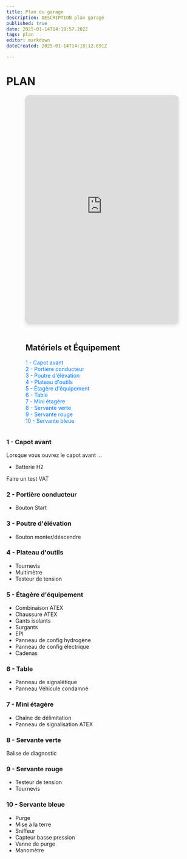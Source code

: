 ```yaml
---
title: Plan du garage
description: DESCRIPTION plan garage
published: true
date: 2025-01-14T14:19:57.202Z
tags: plan
editor: markdown
dateCreated: 2025-01-14T14:18:12.691Z

---
```


# PLAN


<div style="display: flex; flex-direction: column; align-items: center; gap: 20px;">
  <!-- Iframe container with better styling -->
  <div class="sketchfab-embed-wrapper" style="width: 80%; max-width: 1200px; border: 1px solid #ddd; border-radius: 12px; overflow: hidden; box-shadow: 0 4px 8px rgba(0, 0, 0, 0.1);">
    <iframe
      title="plan"
      frameborder="0"
      allowfullscreen
      mozallowfullscreen="true"
      webkitallowfullscreen="true"
      allow="autoplay; fullscreen; xr-spatial-tracking"
      xr-spatial-tracking
      execution-while-out-of-viewport
      execution-while-not-rendered
      web-share
      src="https://sketchfab.com/models/96804244a07c4b4fbe503817d0b56398/embed"
      style="width: 100%; height: 600px;">
    </iframe>
  </div>

  <!-- Numbered sections navigation -->
  <div style="width: 80%; max-width: 1200px;">
    <h2>Matériels et Équipement</h2>
    <ul style="list-style: none; padding: 0;">
      <li><a href="#capot-avant" style="text-decoration: none; color: #007BFF;">1 - Capot avant</a></li>
      <li><a href="#portiere-conducteur" style="text-decoration: none; color: #007BFF;">2 - Portière conducteur</a></li>
      <li><a href="#poutre-elevation" style="text-decoration: none; color: #007BFF;">3 - Poutre d'élévation</a></li>
      <li><a href="#plateau-outils" style="text-decoration: none; color: #007BFF;">4 - Plateau d'outils</a></li>
      <li><a href="#etagere-equipement" style="text-decoration: none; color: #007BFF;">5 - Étagère d'équipement</a></li>
      <li><a href="#table" style="text-decoration: none; color: #007BFF;">6 - Table</a></li>
      <li><a href="#mini-etagere" style="text-decoration: none; color: #007BFF;">7 - Mini étagère</a></li>
      <li><a href="#servante-verte" style="text-decoration: none; color: #007BFF;">8 - Servante verte</a></li>
      <li><a href="#servante-rouge" style="text-decoration: none; color: #007BFF;">9 - Servante rouge</a></li>
      <li><a href="#servante-bleu" style="text-decoration: none; color: #007BFF;">10 - Servante bleue</a></li>
    </ul>
  </div>
</div>

<!-- Sections with clear anchors for easy navigation -->
<section id="capot-avant">
  <h3>1 - Capot avant</h3>
  <p>Lorsque vous ouvrez le capot avant ...</p>
   <ul>
    <li>Batterie H2</li>
    </ul>
  <p>Faire un test VAT</p>
</section>

<section id="portiere-conducteur">
  <h3>2 - Portière conducteur</h3>
  <ul>
    <li>Bouton Start</li>
    </ul>
</section>

<section id="poutre-elevation">
  <h3>3 - Poutre d'élévation</h3>
  <ul>
    <li>Bouton monter/déscendre</li>
    </ul>
</section>

<section id="plateau-outils">
  <h3>4 - Plateau d'outils</h3>
  <ul>
    <li>Tournevis</li>
    <li>Multimètre</li>
    <li>Testeur de tension</li>
  </ul>
</section>

<section id="etagere-equipement">
  <h3>5 - Étagère d'équipement</h3>
  <ul>
    <li>Combinaison ATEX</li>
    <li>Chaussure ATEX</li>
    <li>Gants isolants</li>
    <li>Surgants</li>
    <li>EPI</li>
    <li>Panneau de config hydrogène</li>
    <li>Panneau de config électrique</li>
    <li>Cadenas</li>
  </ul>
</section>

<section id="table">
  <h3>6 - Table</h3>
  <ul>
    <li>Panneau de signalétique</li>
    <li>Panneau Véhicule condamné</li>
  </ul>
</section>

<section id="mini-etagere">
  <h3>7 - Mini étagère</h3>
  <ul>
    <li>Chaîne de délimitation</li>
    <li>Panneau de signalisation ATEX</li>
  </ul>
</section>

<section id="servante-verte">
  <h3>8 - Servante verte</h3>
  <p>Balise de diagnostic</p>
</section>

<section id="servante-rouge">
  <h3>9 - Servante rouge</h3>
  <ul>
    <li>Testeur de tension</li>
    <li>Tournevis</li>
  </ul>
</section>

<section id="servante-bleu">
  <h3>10 - Servante bleue</h3>
  <ul>
    <li>Purge</li>
    <li>Mise à la terre</li>
    <li>Sniffeur</li>
    <li>Capteur basse pression</li>
    <li>Vanne de purge</li>
    <li>Manomètre</li>
  </ul>
</section>

